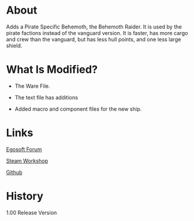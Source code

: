 # About

Adds a Pirate Specific Behemoth, the Behemoth Raider. It is used by the pirate factions instead of the vanguard version. It is faster, has more cargo and crew than the vanguard, but has less hull points, and one less large shield.

# What Is Modified?

* The Ware File.

* The text file has additions

* Added macro and component files for the new ship.

# Links

[Egosoft Forum](https://forum.egosoft.com/viewtopic.php?f=181&t=419663)

[Steam Workshop](https://steamcommunity.com/sharedfiles/filedetails/?id=1900763039)

[Github](https://github.com/rovermicrover/x4-piratebehemothraider)

# History

1.00 Release Version